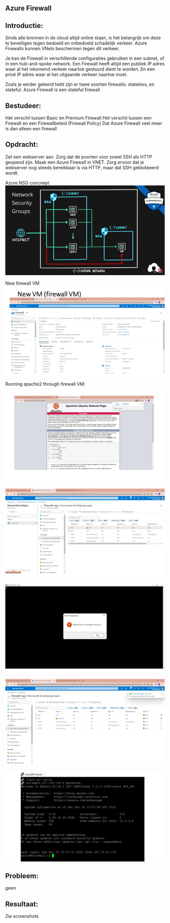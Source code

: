## Azure Firewall

## Introductie:

Sinds alle bronnen in de cloud altijd online staan, is het belangrijk om deze te beveiligen tegen bedoeld en onbedoeld schadelijk verkeer. Azure Firewalls kunnen VNets beschermen tegen dit verkeer.

Je kan de Firewall in verschillende configuraties gebruiken in een subnet, of in een hub-and-spoke network. Een Firewall heeft altijd een publiek IP adres waar al het inkomend verkeer naartoe gestuurd dient te worden. En een privé IP adres waar al het uitgaande verkeer naartoe moet.

Zoals je eerder geleerd hebt zijn er twee soorten firewalls: stateless, en stateful. Azure Firewall is een stateful firewall. 

## Bestudeer:
Het verschil tussen Basic en Premium Firewall
Het verschil tussen een Firewall en een Firewallbeleid (Firewall Policy)
Dat Azure Firewall veel meer is dan alleen een firewall


## Opdracht:
Zet een webserver aan. Zorg dat de poorten voor zowel SSH als HTTP geopend zijn.
Maak een Azure Firewall in VNET. Zorg ervoor dat je webserver nog steeds bereikbaar is via HTTP, maar dat SSH geblokkeerd wordt.



Azure NSG concnept
![screenshot NSG concept]( https://github.com/techgrounds/cloud-6-repo-AzizaAdam/blob/main/00_includes/AZ09/AZ09-NSG%20concept.jpg)


New firewall VM
![screenshot New firewall VM]( https://github.com/techgrounds/cloud-6-repo-AzizaAdam/blob/main/00_includes/AZ09/AZ09%20firewall%20VM.jpg)

Running apache2 through firewall VM:

![screenshot Running apache2 server]( https://github.com/techgrounds/cloud-6-repo-AzizaAdam/blob/main/00_includes/AZ09/AZ09%20apache2%20running%20by%20firewall%20VM.jpg)

![screenshot NGS setting]( https://github.com/techgrounds/cloud-6-repo-AzizaAdam/blob/main/00_includes/AZ09/AZ09%20firewall%20NSG%20setting.jpg)

![screenshot SSH connection is denied]( https://github.com/techgrounds/cloud-6-repo-AzizaAdam/blob/main/00_includes/AZ09/AZ09%20SSH%20connection%20is%20denied.jpg)

![screenshot allowing SSH connection again]( https://github.com/techgrounds/cloud-6-repo-AzizaAdam/blob/main/00_includes/AZ09/AZ09%20SSH%20is%20allowed.jpg)

![screenshot SSH connection is functional]( https://github.com/techgrounds/cloud-6-repo-AzizaAdam/blob/main/00_includes/AZ09/AZ09%20firewall%20VM%20is%20connected%20via%20SSH.jpg)


## Probleem:
geen 

## Resultaat:
Zie screenshots
